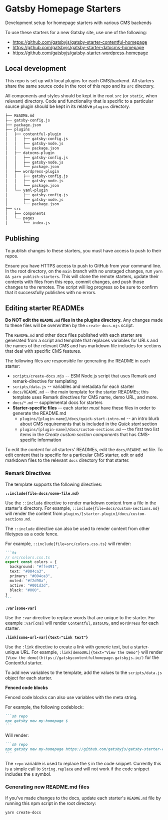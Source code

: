 # Gatsby Homepage Starters

Development setup for homepage starters with various CMS backends

To use these starters for a new Gatsby site, use one of the following:

- https://github.com/gatsbyjs/gatsby-starter-contentful-homepage
- https://github.com/gatsbyjs/gatsby-starter-datocms-homepage
- https://github.com/gatsbyjs/gatsby-starter-wordpress-homepage

## Local development

This repo is set up with local plugins for each CMS/backend.
All starters share the same source code in the root of this repo and its `src` directory.

All components and styles should be kept in the root `src` (or `static`, when relevant) directory.
Code and functionality that is specific to a particular source plugin should be kept in its relative `plugins` directory.

```sh
├── README.md
├── gatsby-config.js
├── package.json
├── plugins
│   ├── contentful-plugin
│   │   ├── gatsby-config.js
│   │   ├── gatsby-node.js
│   │   └── package.json
│   ├── datocms-plugin
│   │   ├── gatsby-config.js
│   │   ├── gatsby-node.js
│   │   └── package.json
│   ├── wordpress-plugin
│   │   ├── gatsby-config.js
│   │   ├── gatsby-node.js
│   │   └── package.json
│   └── yaml-plugin
│       ├── gatsby-config.js
│       ├── gatsby-node.js
│       └── package.json
├── src
│   ├── components
│   └── pages
│       └── index.js
```

## Publishing

To publish changes to these starters, you must have access to push to their repos.

Ensure you have HTTPS access to push to GitHub from your command line.
In the root directory, on the `main` branch with no unstaged changes, run `yarn && yarn publish-starters`.
This will clone the remote starters, update their contents with files from this repo, commit changes, and push those changes to the remotes.
The script will log progress so be sure to confirm that it successfully publishes with no errors.

## Editing starter READMEs

**Do NOT edit the `README.md` files in the plugins directory.**
Any changes made to these files will be overwritten by the `create-docs.mjs` script.

The `README.md` and other docs files published with each starter are generated from a script and template that replaces variables for URLs and the names of the relevant CMS and has markdown file includes for sections that deal with specific CMS features.

The following files are responsible for generating the README in each starter:

- `scripts/create-docs.mjs` -- ESM Node.js script that uses Remark and remark-directive for templating
- `scripts/data.js` -- variables and metadata for each starter
- `docs/README.md` -- the main template for the starter READMEs; this template uses Remark directives for CMS name, demo URL, and more.
- `docs/*.md` -- supplemental docs for starters
- **Starter-specific files** -- each starter _must_ have these files in order to generate the README.md
  - `plugins/[plugin-name]/docs/quick-start-intro.md` -- an intro blurb about CMS requirements that is included in the _Quick start_ section
  - `plugins/[plugin-name]/docs/custom-sections.md` -- the first two list items in the _Create custom section components_ that has CMS-specific information

To edit the content for all starters' READMEs, edit the `docs/README.md` file.
To edit content that is specific for a particular CMS starter, edit or add markdown files to the relevant `docs` directory for that starter.

### Remark Directives

The template supports the following directives:

**`::include{file=docs/some-file.md}`**

Use the `::include` directive to render markdown content from a file in the starter's directory.
For example, `::include{file=docs/custom-sections.md}` will render the content from `plugins/[starter-plugin]/docs/custom-sections.md`.

The `::include` directive can also be used to render content from other filetypes as a code fence.

For example, `::include{file=src/colors.css.ts}` will render:

````md
```ts
// src/colors.css.ts
export const colors = {
  background: "#ffe491",
  text: "#004ca3",
  primary: "#004ca3",
  muted: "#f2d98a",
  active: "#001d3d",
  black: "#000",
}
```
````

**`:var[some-var]`**

Use the `:var` directive to replace words that are unique to the starter.
For example `:var[cms]` will render `Contentful`, `DatoCMS`, and `WordPress` for each starter.

**`:link[some-url-var]{text="Link text"}`**

Use the `:link` directive to create a link with generic text, but a starter-unique URL.
For example, `:link[demoURL]{text="View the Demo"}` will render `[View the demo](https://gatsbycontentfulhomepage.gatsbyjs.io/)` for the Contentful starter.

To add new variables to the template, add the values to the `scripts/data.js` object for each starter.

**Fenced code blocks**

Fenced code blocks can also use variables with the meta string.

For example, the following codeblock:

````md
```sh repo
npx gatsby new my-homepage $
```
````

Will render:

````md
```sh repo
npx gatsby new my-homepage https://github.com/gatsbyjs/gatsby-starter-contentful-homepage
```
````

The `repo` variable is used to replace the `$` in the code snippet. Currently this is a simple call to `String.replace` and will not work if the code snippet includes the `$` symbol.

### Generating new README.md files

If you've made changes to the docs, update each starter's `README.md` file by running this npm script in the root directory:

```sh
yarn create-docs
```
